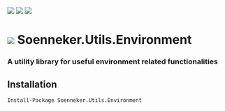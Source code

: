 [![](https://img.shields.io/nuget/v/Soenneker.Utils.Environment.svg?style=for-the-badge)](https://www.nuget.org/packages/Soenneker.Utils.Environment/)
[![](https://img.shields.io/github/actions/workflow/status/soenneker/soenneker.utils.environment/publish.yml?style=for-the-badge)](https://github.com/soenneker/soenneker.utils.environment/actions/workflows/publish.yml)
[![](https://img.shields.io/nuget/dt/Soenneker.Utils.Environment.svg?style=for-the-badge)](https://www.nuget.org/packages/Soenneker.Utils.Environment/)

# ![](https://user-images.githubusercontent.com/4441470/224455560-91ed3ee7-f510-4041-a8d2-3fc093025112.png) Soenneker.Utils.Environment
### A utility library for useful environment related functionalities

## Installation

```
Install-Package Soenneker.Utils.Environment
```
